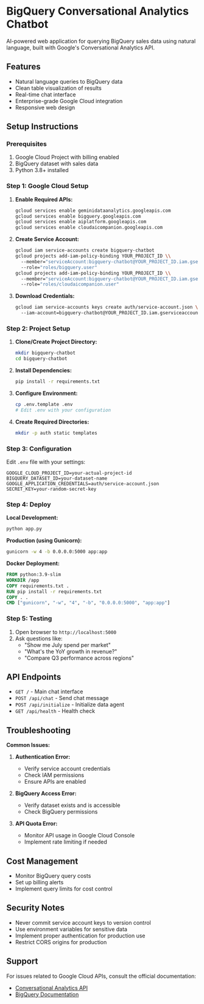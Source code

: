 # BigQuery Conversational Analytics Chatbot

AI-powered web application for querying BigQuery sales data using natural language, built with Google's Conversational Analytics API.

## Features

- Natural language queries to BigQuery data
- Clean table visualization of results
- Real-time chat interface
- Enterprise-grade Google Cloud integration
- Responsive web design

## Setup Instructions

### Prerequisites

1. Google Cloud Project with billing enabled
2. BigQuery dataset with sales data
3. Python 3.8+ installed

### Step 1: Google Cloud Setup

1. **Enable Required APIs:**
   ```bash
   gcloud services enable geminidataanalytics.googleapis.com
   gcloud services enable bigquery.googleapis.com
   gcloud services enable aiplatform.googleapis.com
   gcloud services enable cloudaicompanion.googleapis.com
   ```

2. **Create Service Account:**
   ```bash
   gcloud iam service-accounts create bigquery-chatbot
   gcloud projects add-iam-policy-binding YOUR_PROJECT_ID \\
     --member="serviceAccount:bigquery-chatbot@YOUR_PROJECT_ID.iam.gserviceaccount.com" \\
     --role="roles/bigquery.user"
   gcloud projects add-iam-policy-binding YOUR_PROJECT_ID \\
     --member="serviceAccount:bigquery-chatbot@YOUR_PROJECT_ID.iam.gserviceaccount.com" \\
     --role="roles/cloudaicompanion.user"
   ```

3. **Download Credentials:**
   ```bash
   gcloud iam service-accounts keys create auth/service-account.json \\
     --iam-account=bigquery-chatbot@YOUR_PROJECT_ID.iam.gserviceaccount.com
   ```

### Step 2: Project Setup

1. **Clone/Create Project Directory:**
   ```bash
   mkdir bigquery-chatbot
   cd bigquery-chatbot
   ```

2. **Install Dependencies:**
   ```bash
   pip install -r requirements.txt
   ```

3. **Configure Environment:**
   ```bash
   cp .env.template .env
   # Edit .env with your configuration
   ```

4. **Create Required Directories:**
   ```bash
   mkdir -p auth static templates
   ```

### Step 3: Configuration

Edit `.env` file with your settings:

```env
GOOGLE_CLOUD_PROJECT_ID=your-actual-project-id
BIGQUERY_DATASET_ID=your-dataset-name
GOOGLE_APPLICATION_CREDENTIALS=auth/service-account.json
SECRET_KEY=your-random-secret-key
```

### Step 4: Deploy

**Local Development:**
```bash
python app.py
```

**Production (using Gunicorn):**
```bash
gunicorn -w 4 -b 0.0.0.0:5000 app:app
```

**Docker Deployment:**
```dockerfile
FROM python:3.9-slim
WORKDIR /app
COPY requirements.txt .
RUN pip install -r requirements.txt
COPY . .
CMD ["gunicorn", "-w", "4", "-b", "0.0.0.0:5000", "app:app"]
```

### Step 5: Testing

1. Open browser to `http://localhost:5000`
2. Ask questions like:
   - "Show me July spend per market"
   - "What's the YoY growth in revenue?"
   - "Compare Q3 performance across regions"

## API Endpoints

- `GET /` - Main chat interface
- `POST /api/chat` - Send chat message
- `POST /api/initialize` - Initialize data agent
- `GET /api/health` - Health check

## Troubleshooting

**Common Issues:**

1. **Authentication Error:**
   - Verify service account credentials
   - Check IAM permissions
   - Ensure APIs are enabled

2. **BigQuery Access Error:**
   - Verify dataset exists and is accessible
   - Check BigQuery permissions

3. **API Quota Error:**
   - Monitor API usage in Google Cloud Console
   - Implement rate limiting if needed

## Cost Management

- Monitor BigQuery query costs
- Set up billing alerts
- Implement query limits for cost control

## Security Notes

- Never commit service account keys to version control
- Use environment variables for sensitive data
- Implement proper authentication for production use
- Restrict CORS origins for production

## Support

For issues related to Google Cloud APIs, consult the official documentation:
- [Conversational Analytics API](https://cloud.google.com/bigquery/docs/conversational-analytics-api)
- [BigQuery Documentation](https://cloud.google.com/bigquery/docs)